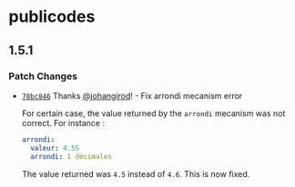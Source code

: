 # publicodes

## 1.5.1

### Patch Changes

- [`78bc846`](https://github.com/publicodes/publicodes/commit/78bc846df64c50353e84484f8e7c66d559ec9747) Thanks [@johangirod](https://github.com/johangirod)! - Fix arrondi mecanism error

  For certain case, the value returned by the `arrondi` mecanism was not correct. For instance :

  ```yaml
  arrondi:
    valeur: 4.55
    arrondi: 1 décimales
  ```

  The value returned was `4.5` instead of `4.6`. This is now fixed.
